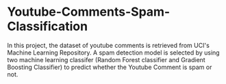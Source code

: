 # Youtube-Comments-Spam-Classification

In this project, the dataset of youtube comments is retrieved from UCI's Machine Learning Repository. A spam detection model is selected by using two machine learning classifer (Random Forest classifier and Gradient Boosting Classifier) to predict whether the Youtube Comment is spam or not.
